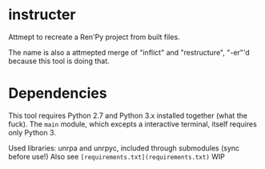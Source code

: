 # instructer

Attmept to recreate a Ren'Py project from built files.

The name is also a attmepted merge of "inflict" and "restructure", "-er"'d because this tool is doing that.

# Dependencies

This tool requires Python 2.7 and Python 3.x installed together (what the fuck). The `main` module, which excepts a interactive terminal, itself requires only Python 3. 

Used libraries: unrpa and unrpyc, included through submodules (sync before use!)
Also see `[requirements.txt](requirements.txt)`
WIP
